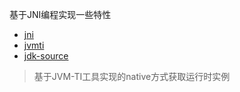 基于JNI编程实现一些特性

- [jni](https://www.baeldung.com/jni)
- [jvmti](https://docs.oracle.com/javase/8/docs/platform/jvmti/jvmti.html)
- [jdk-source](https://github.com/openjdk/jdk)

> 基于JVM-TI工具实现的native方式获取运行时实例
